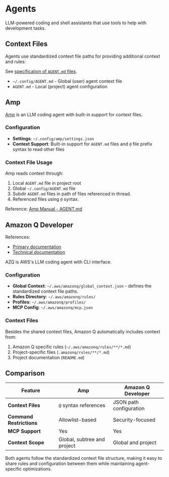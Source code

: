 # Agents

LLM-powered coding and shell assistants that use tools to help with development
tasks.

## Context Files

Agents use standardized context file paths for providing additional context and
rules:

See [specification of `AGENT.md` files](https://ampcode.com/AGENT.md).

- `~/.config/AGENT.md` - Global (user) agent context file
- `AGENT.md` - Local (project) agent configuration

## Amp

[Amp](https://ampcode.com/) is an LLM coding agent with built-in support for
context files.

### Configuration

- **Settings**: `~/.config/amp/settings.json`
- **Context Support**: Built-in support for `AGENT.md` files and `@` file
prefix syntax to read other files

### Context File Usage

Amp reads context through:

1. Local `AGENT.md` file in project root
2. Global `~/.config/AGENT.md` file
3. Subdir `AGENT.md` files in path of files referenced in thread.
4. Referenced files using `@` syntax.

Reference: [Amp Manual - AGENT.md](https://ampcode.com/manual#AGENT.md)

## Amazon Q Developer

References:

- [Primary documentation](https://docs.aws.amazon.com/amazonq/latest/qdeveloper-ug/command-line.html)
- [Technical documentation](https://aws.github.io/amazon-q-developer-cli/)

AZQ is AWS's LLM coding agent with CLI interface.

### Configuration

- **Global Context**: `~/.aws/amazonq/global_context.json` - defines the
standardized context file paths.
- **Rules Directory**: `~/.aws/amazonq/rules/`
- **Profiles**: `~/.aws/amazonq/profiles/`
- **MCP Config**: `~/.aws/amazonq/mcp.json`

### Context Files

Besides the shared context files, Amazon Q automatically includes context from:

1. Amazon Q specific rules (`~/.aws/amazonq/rules/**/*.md`)
2. Project-specific files (`.amazonq/rules/**/*.md`)
3. Project documentation (`README.md`)

## Comparison

| Feature | Amp | Amazon Q Developer |
|---------|-----|-------------------|
| **Context Files** | `@` syntax references | JSON path configuration |
| **Command Restrictions** | Allowlist-based | Security-focused |
| **MCP Support** | Yes | Yes |
| **Context Scope** | Global, subtree and project | Global and project |

Both agents follow the standardized context file structure, making it easy to
share rules and configuration between them while maintaining agent-specific
optimizations.
